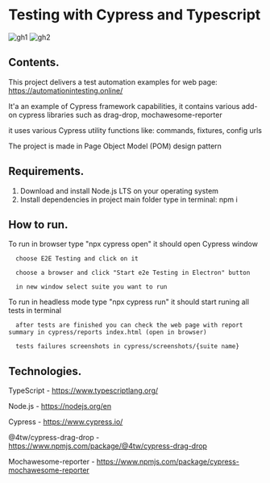 # Testing with Cypress and Typescript 
![gh1](https://github.com/kamilpalka/recruitmentCyTask/assets/49127696/960414cf-fcd0-439b-9e3e-c07227ee8d02)
![gh2](https://github.com/kamilpalka/recruitmentCyTask/assets/49127696/60d82859-755d-49ed-a8e7-864e8530f92e)


## Contents.
This project delivers a test automation examples for web page: https://automationintesting.online/

It'a an example of Cypress framework capabilities, it contains various add-on cypress libraries such as drag-drop, mochawesome-reporter

it uses various Cypress utility functions like: commands, fixtures, config urls

The project is made in Page Object Model (POM) design pattern

## Requirements.
1) Download and install Node.js LTS on your operating system
2) Install dependencies in project main folder type in terminal: npm i

## How to run.
To run in browser type "npx cypress open" it should open Cypress window
  
      choose E2E Testing and click on it
  
      choose a browser and click "Start e2e Testing in Electron" button
  
      in new window select suite you want to run



To run in headless mode type "npx cypress run" it should start runing all tests in terminal
  
      after tests are finished you can check the web page with report summary in cypress/reports index.html (open in browser)
  
      tests failures screenshots in cypress/screenshots/{suite name}

## Technologies.
TypeScript - https://www.typescriptlang.org/

Node.js - https://nodejs.org/en

Cypress - https://www.cypress.io/

@4tw/cypress-drag-drop - https://www.npmjs.com/package/@4tw/cypress-drag-drop

Mochawesome-reporter - https://www.npmjs.com/package/cypress-mochawesome-reporter
